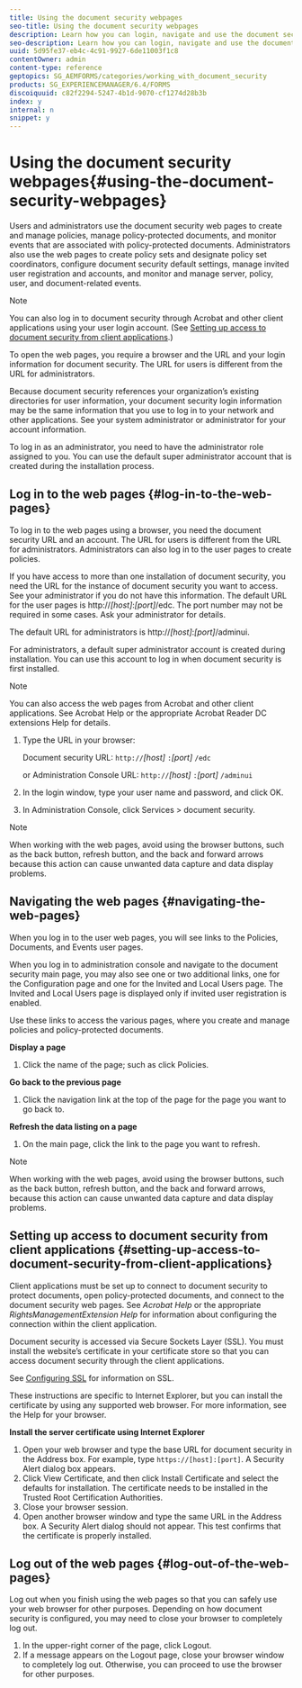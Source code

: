 ```yaml
---
title: Using the document security webpages
seo-title: Using the document security webpages
description: Learn how you can login, navigate and use the document security web pages.
seo-description: Learn how you can login, navigate and use the document security web pages.
uuid: 5d95fe37-eb4c-4c91-9927-6de11003f1c8
contentOwner: admin
content-type: reference
geptopics: SG_AEMFORMS/categories/working_with_document_security
products: SG_EXPERIENCEMANAGER/6.4/FORMS
discoiquuid: c82f2294-5247-4b1d-9070-cf1274d28b3b
index: y
internal: n
snippet: y
---
```


# Using the document security webpages{#using-the-document-security-webpages}

Users and administrators use the document security web pages to create and manage policies, manage policy-protected documents, and monitor events that are associated with policy-protected documents. Administrators also use the web pages to create policy sets and designate policy set coordinators, configure document security default settings, manage invited user registration and accounts, and monitor and manage server, policy, user, and document-related events.

<!--
Comment Type: remark
Last Modified By:
Last Modified Date:
<p>Start RMAdminOnly</p>
-->

>[!NOTE]
>
>You can also log in to document security through Acrobat and other client applications using your user login account. (See [Setting up access to document security from client applications](using-document-security-web-pages#setting_up_access_to_document_security_from_client_applications).)

<!--
Comment Type: remark
Last Modified By:
Last Modified Date:
<p>End RMAdminOnly</p>
-->

To open the web pages, you require a browser and the URL and your login information for document security. The URL for users is different from the URL for administrators.

Because document security references your organization’s existing directories for user information, your document security login information may be the same information that you use to log in to your network and other applications. See your system administrator or administrator for your account information.

To log in as an administrator, you need to have the administrator role assigned to you. You can use the default super administrator account that is created during the installation process.

<!--
Comment Type: remark
Last Modified By:
Last Modified Date:
<p>End RMAdminOnly</p>
-->

## Log in to the web pages {#log-in-to-the-web-pages}

To log in to the web pages using a browser, you need the document security URL and an account. The URL for users is different from the URL for administrators. Administrators can also log in to the user pages to create policies.

If you have access to more than one installation of document security, you need the URL for the instance of document security you want to access. See your administrator if you do not have this information. The default URL for the user pages is http://*[host]*:*[port]*/edc. The port number may not be required in some cases. Ask your administrator for details.

The default URL for administrators is http://*[host]*:*[port]*/adminui.

For administrators, a default super administrator account is created during installation. You can use this account to log in when document security is first installed.

<!--
Comment Type: remark
Last Modified By:
Last Modified Date:
<p>End RMAdminOnly</p>
-->

>[!NOTE]
>
>You can also access the web pages from Acrobat and other client applications. See Acrobat Help or the appropriate Acrobat Reader DC extensions Help for details.

1. Type the URL in your browser:

   Document security URL: `http://`*[host]* `:`*[port]* `/edc`

   or Administration Console URL: `http://`*[host]* `:`*[port]* `/adminui`

1. In the login window, type your user name and password, and click OK. 
1. In Administration Console, click Services &gt; document security.

>[!NOTE]
>
>When working with the web pages, avoid using the browser buttons, such as the back button, refresh button, and the back and forward arrows because this action can cause unwanted data capture and data display problems.

## Navigating the web pages {#navigating-the-web-pages}

When you log in to the user web pages, you will see links to the Policies, Documents, and Events user pages.

When you log in to administration console and navigate to the document security main page, you may also see one or two additional links, one for the Configuration page and one for the Invited and Local Users page. The Invited and Local Users page is displayed only if invited user registration is enabled.

<!--
Comment Type: remark
Last Modified By:
Last Modified Date:
<p>End RMAdminOnly</p>
-->

Use these links to access the various pages, where you create and manage policies and policy-protected documents.

**Display a page**

1. Click the name of the page; such as click Policies.

**Go back to the previous page**

1. Click the navigation link at the top of the page for the page you want to go back to.

**Refresh the data listing on a page**

1. On the main page, click the link to the page you want to refresh.

>[!NOTE]
>
>When working with the web pages, avoid using the browser buttons, such as the back button, refresh button, and the back and forward arrows, because this action can cause unwanted data capture and data display problems.

## Setting up access to document security from client applications {#setting-up-access-to-document-security-from-client-applications}

Client applications must be set up to connect to document security to protect documents, open policy-protected documents, and connect to the document security web pages. See *Acrobat Help* or the appropriate *RightsManagementExtension Help* for information about configuring the connection within the client application.

Document security is accessed via Secure Sockets Layer (SSL). You must install the website’s certificate in your certificate store so that you can access document security through the client applications.

See [Configuring SSL](/forms/using/admin-help/topics/configuring-ssl) for information on SSL.

These instructions are specific to Internet Explorer, but you can install the certificate by using any supported web browser. For more information, see the Help for your browser.

**Install the server certificate using Internet Explorer**

1. Open your web browser and type the base URL for document security in the Address box. For example, type `https://[host]:[port]`. A Security Alert dialog box appears. 
1. Click View Certificate, and then click Install Certificate and select the defaults for installation. The certificate needs to be installed in the Trusted Root Certification Authorities.
1. Close your browser session.
1. Open another browser window and type the same URL in the Address box. A Security Alert dialog should not appear. This test confirms that the certificate is properly installed.

<!--
Comment Type: remark
Last Modified By:
Last Modified Date:
<p>Start RMAdminOnly</p>
-->

## Log out of the web pages {#log-out-of-the-web-pages}

Log out when you finish using the web pages so that you can safely use your web browser for other purposes. Depending on how document security is configured, you may need to close your browser to completely log out.

1. In the upper-right corner of the page, click Logout. 
1. If a message appears on the Logout page, close your browser window to completely log out. Otherwise, you can proceed to use the browser for other purposes.


